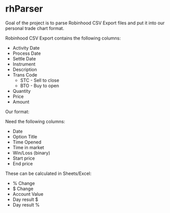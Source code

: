 # rhParser

Goal of the project is to parse Robinhood CSV Export files and put it into our personal trade chart format.

Robinhood CSV Export contains the following columns:

* Activity Date
* Process Date
* Settle Date
* Instrument
* Description
* Trans Code
    * STC - Sell to close
    * BTO - Buy to open
* Quantity
* Price
* Amount

Our format:

Need the following columns:

* Date
* Option Title
* Time Opened
* Time in market
* Win/Loss (binary)
* Start price
* End price

These can be calculated in Sheets/Excel:

* % Change
* $ Change
* Account Value
* Day result $
* Day result %
